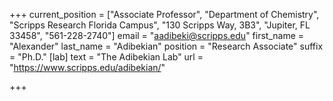 +++
current_position = ["Associate Professor", "Department of Chemistry", "Scripps Research Florida Campus", "130 Scripps Way, 3B3", "Jupiter, FL 33458", "561-228-2740"]
email = "aadibeki@scripps.edu"
first_name = "Alexander"
last_name = "Adibekian"
position = "Research Associate"
suffix = "Ph.D."
[lab]
text = "The Adibekian Lab"
url = "https://www.scripps.edu/adibekian/"

+++
